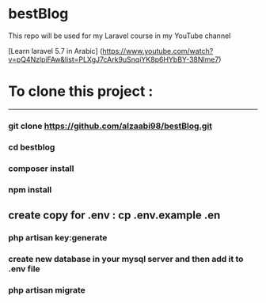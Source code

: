 # bestBlog
This repo will be used for my Laravel course in my YouTube channel

[Learn laravel 5.7 in Arabic] (https://www.youtube.com/watch?v=pQ4NzlpiFAw&list=PLXgJ7cArk9uSnqiYK8p6HYbBY-38Nlme7)


# To clone this project :
----------------------------------
### git clone https://github.com/alzaabi98/bestBlog.git
### cd bestblog
### composer install
### npm install
## create copy for .env  : cp .env.example .en
### php artisan key:generate
### create new database in your mysql server and then add it to .env file
### php artisan migrate
